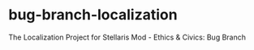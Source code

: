 # bug-branch-localization
The Localization Project for Stellaris Mod - Ethics &amp; Civics: Bug Branch
